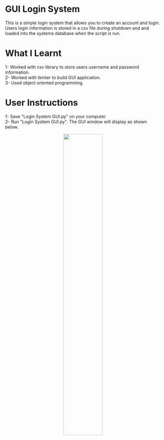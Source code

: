 # GUI Login System 
 This is a simple login system that allows you to create an account and login. Users login information is stored in a csv file during shutdown and and loaded into the systems database when the script is run.

# What I Learnt
1- Worked with csv library to store users username and password information.<br />
2- Worked with tkinter to build GUI application.<br />
3- Used object oriented programming.

# User Instructions
1- Save "Login System GUI.py" on your computer.<br />
2- Run "Login System GUI.py". The GUI window will display as shown below.<br/>

<p align="center"><img src="Images/GUI Home Page.jpeg" width="50%" height="50%"></p>
